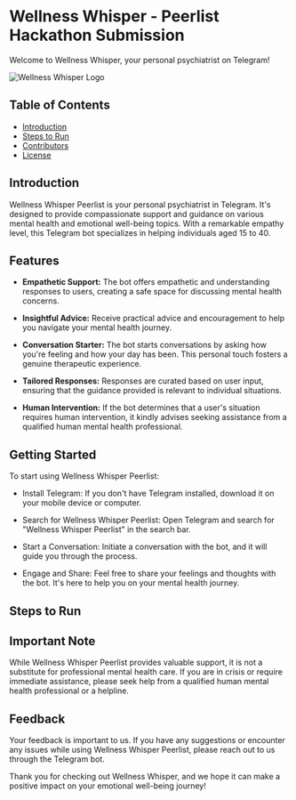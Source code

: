 # Wellness Whisper - Peerlist Hackathon Submission

Welcome to Wellness Whisper, your personal psychiatrist on Telegram!

![Wellness Whisper Logo](your-logo.png)

## Table of Contents
- [Introduction](#introduction)
- [Steps to Run](#steps-to-run)
- [Contributors](#contributors)
- [License](#license)

## Introduction

Wellness Whisper Peerlist is your personal psychiatrist in Telegram. It's designed to provide compassionate support and guidance on various mental health and emotional well-being topics. With a remarkable empathy level, this Telegram bot specializes in helping individuals aged 15 to 40.

## Features
- **Empathetic Support:** The bot offers empathetic and understanding responses to users, creating a safe space for discussing mental health concerns.

- **Insightful Advice:** Receive practical advice and encouragement to help you navigate your mental health journey.

- **Conversation Starter:** The bot starts conversations by asking how you're feeling and how your day has been. This personal touch fosters a genuine therapeutic experience.

- **Tailored Responses:** Responses are curated based on user input, ensuring that the guidance provided is relevant to individual situations.

- **Human Intervention:** If the bot determines that a user's situation requires human intervention, it kindly advises seeking assistance from a qualified human mental health professional.

## Getting Started
To start using Wellness Whisper Peerlist:

- Install Telegram: If you don't have Telegram installed, download it on your mobile device or computer.

- Search for Wellness Whisper Peerlist: Open Telegram and search for "Wellness Whisper Peerlist" in the search bar.

- Start a Conversation: Initiate a conversation with the bot, and it will guide you through the process.

- Engage and Share: Feel free to share your feelings and thoughts with the bot. It's here to help you on your mental health journey.

## Steps to Run


## Important Note
While Wellness Whisper Peerlist provides valuable support, it is not a substitute for professional mental health care. If you are in crisis or require immediate assistance, please seek help from a qualified human mental health professional or a helpline.

## Feedback
Your feedback is important to us. If you have any suggestions or encounter any issues while using Wellness Whisper Peerlist, please reach out to us through the Telegram bot.



Thank you for checking out Wellness Whisper, and we hope it can make a positive impact on your emotional well-being journey!
